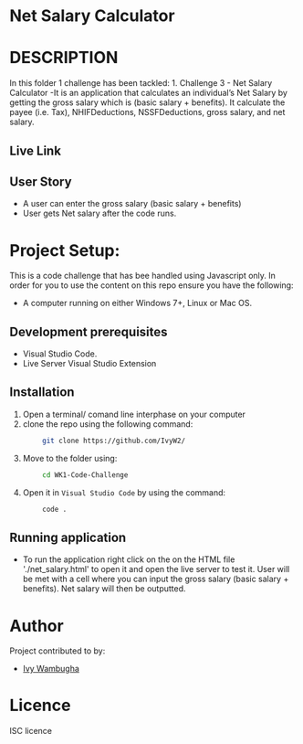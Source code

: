 # Net Salary Calculator 

# DESCRIPTION
In this folder 1 challenge has been tackled:
            1.  Challenge 3 - Net Salary Calculator 
-It is an application  that calculates an individual’s Net Salary by getting the gross salary which is (basic salary + benefits). It calculate the payee (i.e. Tax), NHIFDeductions, NSSFDeductions, gross salary, and net salary. 

## Live Link

## User Story
- A user can enter the gross salary (basic salary + benefits) 
- User gets Net salary after the code runs.

# Project Setup:
This is a code challenge that has bee handled using Javascript only.
In order for you to use the content on this repo ensure you have the following:
- A computer running on either Windows 7+, Linux or Mac OS.

## Development prerequisites
- Visual Studio Code.
- Live Server Visual Studio Extension


## Installation
1. Open a terminal/ comand line interphase on your computer
2. clone the repo using the following command: 
```bash
        git clone https://github.com/IvyW2/
```
3. Move to the folder using:
```bash
        cd WK1-Code-Challenge
```      
4. Open it in `Visual Studio Code` by using the command:
```bash
        code .
```

## Running application
- To run the application right click on the on the HTML file './net_salary.html' to open it and open the live server to test it. User will be met with a cell where you can input the gross salary (basic salary + benefits). Net salary will then be outputted.

# Author
Project contributed to by:
- [Ivy Wambugha](https://github.com/IvyW2/)

# Licence
ISC licence
